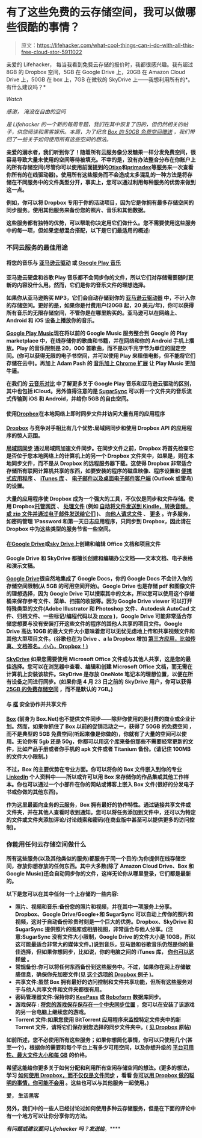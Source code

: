 # 有了这些免费的云存储空间，我可以做哪些很酷的事情？

> 原文：<https://lifehacker.com/what-cool-things-can-i-do-with-all-this-free-cloud-stor-5911022>

亲爱的 Lifehacker，
每当我看到免费云存储的报价时，我都很感兴趣。我有超过 8GB 的 Dropbox 空间，5GB 在 Google Drive 上，20GB 在 Amazon Cloud Drive 上，50GB 在 box 上，7GB 在微软的 SkyDrive 上——我想利用所有的*。有什么建议吗？*

*Watch*

*感谢，
淹没在自由的空间*

*[](http://lifehacker.com/tag/blast-from-the-past)**是 Lifehacker 的一个新的每周专题，我们在其中恢复了旧的，但仍然相关的帖子，供您阅读和黑客娱乐。本周，为了纪念* [*Box 的 50GB 免费空间赠送*](https://lifehacker.com/grab-50gb-of-free-storage-for-life-on-box-by-downloadin-1501956228) *，我们带回了一些关于如何使用所有这些空间的想法。***

**亲爱的溺水者，我们听到你了！随着所有云服务像分发糖果一样分发免费空间，很容易导致大量未使用的空间等待被填充。不幸的是，没有办法整合分布在你账户上的所有存储空间(尽管你可以使用前面提到的[Otixo](http://otixo.com)和[primadex](http://primadesk.com)等服务来一次查看你所有的在线驱动器)。使用所有这些服务而不会造成太多混乱的一种方法是将存储在不同服务中的文件类型分开，事实上，您可以通过利用每种服务的优势来做到这一点。**

**例如，你可以将 Dropbox 专用于你的活动项目，因为它是你拥有最多存储空间的同步服务。使用其他服务来备份您的照片、音乐和其他数据。**

**这些服务都有独特的优势，可以帮助你决定用它们做什么。您不需要使用这些服务中的每一项，但如果您想混合搭配，以下是它们最适用的概述:**

### **不同云服务的最佳用途**

#### ****将您的音乐与** [**亚马逊云驱动**](http://amazon.com/clouddrive?asc_campaign=InlineText&asc_refurl=https://lifehacker.com/what-cool-things-can-i-do-with-all-this-free-cloud-stor-5911022&asc_source=&tag=kinjalifehackerlink-20) **或** [**Google Play 音乐**](http://play.google.com/music)**

**亚马逊云硬盘和谷歌 Play 音乐都不会同步你的文件，所以它们对存储需要随时更新的内容没什么用。然而，它们是你的音乐文件的理想选择。**

**如果你从亚马逊购买 MP3，它们会自动存储到你的 [**亚马逊云驱动器**](http://amazon.com/clouddrive?asc_campaign=InlineText&asc_refurl=https://lifehacker.com/what-cool-things-can-i-do-with-all-this-free-cloud-stor-5911022&asc_source=&tag=kinjalifehackerlink-20) 中，不计入你的存储空间。更好的是，如果你是付费用户(20GB 起，20 美元/年)，你可以获得所有音乐的无限存储空间，不管你是在哪里购买的。亚马逊可以在网络上、Android 和 iOS 设备上播放你的音乐。**

**[**Google Play Music**](http://play.google.com/music)现在将以前的 Google Music 服务整合到 Google 的 Play marketplace 中，在线存储你的歌曲和书籍，并在网络和你的 Android 手机上播放。Play 的音乐限制是 20，000 首歌曲，而不是以千兆字节为单位的固定空间。(你可以获得无限的电子书空间，并可以使用 Play 来租借电影，但不能将它们存储在云中)。再加上 Adam Pash 的 [音乐加上 Chrome 扩展](https://lifehacker.com/music-plus-makes-google-music-awesome-5826754) 让 Play Music 更加牛逼。**

**在我们的 [云音乐对比](https://lifehacker.com/cloud-music-comparison-whats-the-best-service-for-stre-5812138) 中了解更多关于 Google Play 音乐和亚马逊云驱动的区别，其中也包括 iCloud。另外值得注意的是 [SugarSync](http://sugarsync.com) 可以将一个文件夹的音乐流式传输到 iOS 和 Android，并给你 5GB 的自由空间。**

#### ****使用**[**Dropbox**](http://dropbox.com)在本地网络上即时同步文件并访问大量有用的应用程序**

**[**Dropbox**](http://dropbox.com) 与竞争对手相比有几个优势:局域网同步和使用 Dropbox API 的应用程序的惊人范围。**

**[局域网同步](https://www.dropbox.com/help/137) 通过局域网加速文件同步。在同步文件之前，Dropbox 将首先检查它是否位于您本地网络上的计算机上的另一个 Dropbox 文件夹中，如果是，则在本地同步文件，而不是从 Dropbox 的远程服务器下载。这使得 Dropbox 非常适合存储所有联网计算机共享的东西，如要安装的程序的磁盘映像、程序设置和 [便携式应用程序](https://lifehacker.com/kick-windows-installers-to-the-curb-go-portable-for-a-5890856) 、 [iTunes 库](http://lifehacker.com/how-to-sync-itunes-across-all-your-computers-with-dropb-5715126) 、 [电子邮件以及桌面电子邮件客户端](http://lifehacker.com/how-to-sync-your-desktop-email-client-outlook-or-thund-5805828) (Outlook 或雷鸟)的设置。**

**大量的应用程序使 Dropbox 成为一个强大的工具，不仅仅是同步和文件存储。使用 Dropbox[托管网页](https://lifehacker.com/host-web-pages-for-free-within-dropbox-with-droppages-o-5860139) 、 [处理文件](http://lifehacker.com/dropbox-automator-now-sends-images-and-docs-automatical-5886040) (例如 [自动将文件发送到 Kindle，转换音频，或 zip 文件并通过电子邮件发送给它们](http://lifehacker.com/how-to-supercharge-your-dropbox-or-google-drive-with-wa-5907706) )、 [向他人请求文件](http://lifehacker.com/filestork-lets-your-friends-share-files-directly-to-you-5832747) 、 [更多](http://lifehacker.com/dropbox/) 。许多服务，如密码管理 1Password 和第一天日志应用程序，只同步到 Dropbox，因此请在 Dropbox 中为这些类型的服务节省一些空间。**

#### ****在**[**Google Drive**](http://drive.google.com)**或**[**sky Drive**](http://skydrive.live.com)上创建和编辑 Office 文档和项目文件**

**Google Drive 和 SkyDrive 都擅长创建和编辑办公文档——文本文档、电子表格和演示文稿。**

**[**Google Drive**](http://drive.google.com)很自然地集成了 Google Docs，你的 Google Docs 不会计入你的存储空间限制(从 5GB 的可用空间开始)。Google Drive 也是存储 pdf 和图像文件的理想选择，因为 Google Drive 可以搜索其中的文本，所以您可以使用这个存储桶来保存参考文件、菜单、扫描的收据等。因为 Google Drive viewer 可以打开特殊类型的文件(Adobe Illustrator 和 Photoshop 文件、Autodesk AutoCad 文件、归档文件、一些标记/编程代码以及 [more](http://support.google.com/drive/bin/answer.py?hl=en&answer=2423485) )，Google Drive 可能非常适合存储您想要与没有安装打开这些文件的程序的其他人共享的项目文件。Google Drive 高达 10GB 的最大文件大小意味着您可以无忧无虑地上传和共享视频文件和其他大型项目文件。(谷歌也在为 Drive 、a la Dropbox 增加 [第三方应用，比如传真、文档签名。小心，Dropbox！)](https://chrome.google.com/webstore/category/collection/drive_apps)**

**[**SkyDrive**](http://skydrive.live.com) 如果您需要使用 Microsoft Office 文件或与其他人共享，这是您的最佳选择。您可以在浏览器中查看、编辑和创建 Microsoft Office 文档，而无需在计算机上安装该软件。SkyDrive 是存放 OneNote 笔记本的理想位置，以便在所有设备之间进行同步。(如果你是 4 月 23 日之前的 SkyDrive 用户，你可以获得 [25GB 的免费存储空间](https://lifehacker.com/upgrade-from-7gb-to-25gb-of-free-microsoft-skydrive-sto-5905111) ，而不是默认的 7GB。)**

#### ****与** [**框**](http://box.com) 安全协作并共享文件**

**[**Box**](http://box.com/) (前身为 Box.Net)也不提供文件同步——除非你使用的是付费的商业或企业计划。然而，如果你抓住了 Box 以前的促销活动之一，获得了 50GB 的免费空间 ，而不是典型的 5GB 免费空间(听起来像是你做的)，你就有了大量的空间可以使用。无论你有 5gb 还是 50g，你都可以用这个库来备份那些不需要经常更新的文件，比如产品手册或者你手机的 apk 文件或者 Titanium 备份。(请记住 100MB 的文件大小限制。)**

**不过，Box 的主要优势在专业方面。你可以将你的 Box 文件嵌入到你的专业 [LinkedIn](http://linkedin.com) 个人资料中——所以或许可以用 Box 来存储你的作品集或其他工作样本。你也可以通过一个小部件在你的网站或博客上嵌入 Box 文件(很好的分发电子书或你做的其他东西)。**

**作为这里最面向业务的云服务，Box 拥有最好的协作特性。通过链接共享文件或文件夹，并在其他人查看时收到通知。您可以将任务添加到文件中，还可以为特定的文件或文件夹添加评论/讨论线索和密码(在商业版中甚至可以提供更多的访问控制)。**

### **你能用任何云存储空间做什么**

**所有这些服务(以及其他类似的服务)都服务于同一个目的:为你提供在线存储空间，存放你想存放的任何东西。其中大多数(除了 Amazon Cloud Drive、Box 和 Google Music)还会自动同步你的文件，这样无论你从哪里登录，它们都是最新的。**

**以下是您可以在其中任何一个上存储的一些内容:**

*   ****照片、视频和音乐**:备份您的照片和视频，并在其中一项服务上分享。Dropbox、Google Drive/Google+和 SugarSync 可以自动上传你的照片和视频，这对于自动备份珍贵时刻是一个巨大的优势。Dropbox、SkyDrive 和 SugarSync 提供照片的图库或相册视图，非常适合与他人分享。(注意:SugarSync 没有文件大小限制，Google Drive 的文件大小是 10GB，所以这可能最适合非常大的媒体文件。)说到音乐，亚马逊和谷歌音乐仍然是你的最佳选择，但如果你想同步，比如说，你的电脑之间的 iTunes 库， [你也可以这样做](http://lifehacker.com/how-to-sync-itunes-across-all-your-computers-with-dropb-5715126) 。**
*   **常规备份:你可以将任何东西备份到这些服务中。不过，如果你在网上存储敏感信息，确保你先加密文件(见 [这个选项的 Dropbox 例子](http://lifehacker.com/how-to-add-a-second-layer-of-encryption-to-dropbox-upd-5794486) )。**
*   ****共享文件**:虽然 Box 拥有最好的访问控制和文件共享功能，但所有这些服务对于与他人共享文件和文件夹都很有用。**
*   ****密码管理器文件**:保持你的 [KeePass](http://keepass.sourceforge.net/) 或 [Roboform](http://roboform.com) 数据库同步。**
*   ****游戏保存** : [将您的游戏保存保存在一个中央同步位置](http://lifehacker.com/how-to-sync-your-saved-pc-games-between-computers-with-1501078690) ，您可以在安装了该游戏的另一台电脑上继续您的游戏。**
*   ****Torrent 文件**:如果您使用 BitTorrent 应用程序来监控特定文件夹中的新 Torrent 文件，请将它们保存到您选择的同步文件夹中。( [见 Dropbox](http://lifehacker.com/start-bittorrent-downloads-at-home-from-any-computer-wi-5175362) 原帖)**

**如前所述，您不必使用所有这些服务；如果你想简化事情，你可以只使用几个(甚至一个)，根据你的需要和每个平台上有多少可用空间，以及你想升级的 [平台可用性、最大文件大小和每 GB](https://lifehacker.com/dropbox-google-drive-skydrive-and-others-pricing-per-5905702) 的价格。**

**希望这能给你更多关于如何分配和利用所有空闲存储空间的想法。(更多的想法，学习 [如何使用 Dropbox，而不仅仅是文件同步](https://lifehacker.com/use-dropbox-for-more-than-just-file-syncing-5358983) ，看看 [你可以用 Dropbox 做的聪明的事情，你可能不会用](http://lifehacker.com/the-cleverest-ways-to-use-dropbox-that-youre-not-using-5527055) 。这些也可以与其他服务一起使用。)**

**爱，
生活黑客**

**另外，我们中的一些人已经讨论过如何使用多种云存储服务，但是在下面的评论中有一个地方可以让你分享你的方法。**

***有问题或建议要问 Lifehacker 吗？发送给*[](mailto:tips+asklh@lifehacker.com)**。****